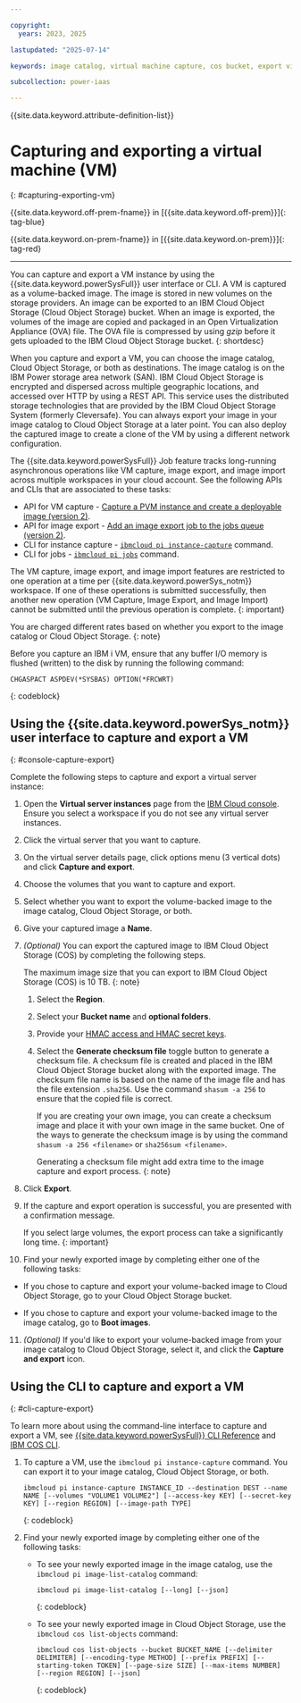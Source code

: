 ```yaml
---

copyright:
  years: 2023, 2025

lastupdated: "2025-07-14"

keywords: image catalog, virtual machine capture, cos bucket, export virtual machine, ova

subcollection: power-iaas

---
```


{{site.data.keyword.attribute-definition-list}}

# Capturing and exporting a virtual machine (VM)
{: #capturing-exporting-vm}





{{site.data.keyword.off-prem-fname}} in [{{site.data.keyword.off-prem}}]{: tag-blue}


{{site.data.keyword.on-prem-fname}} in [{{site.data.keyword.on-prem}}]{: tag-red}


---

You can capture and export a VM instance by using the {{site.data.keyword.powerSysFull}} user interface or CLI. A VM is captured as a volume-backed image. The image is stored in new volumes on the storage providers. An image can be exported to an IBM Cloud Object Storage (Cloud Object Storage) bucket. When an image is exported, the volumes of the image are copied and packaged in an Open Virtualization Appliance (OVA) file. The OVA file is compressed by using *gzip* before it gets uploaded to the IBM Cloud Object Storage bucket.
{: shortdesc}

When you capture and export a VM, you can choose the image catalog, Cloud Object Storage, or both as destinations. The image catalog is on the IBM Power storage area network (SAN). IBM Cloud Object Storage is encrypted and dispersed across multiple geographic locations, and accessed over HTTP by using a REST API. This service uses the distributed storage technologies that are provided by the IBM Cloud Object Storage System (formerly Cleversafe). You can always export your image in your image catalog to Cloud Object Storage at a later point. You can also deploy the captured image to create a clone of the VM by using a different network configuration.



The {{site.data.keyword.powerSysFull}} Job feature tracks long-running asynchronous operations like VM capture, image export, and image import across multiple workspaces in your cloud account. See the following APIs and CLIs that are associated to these tasks:
- API for VM capture - [Capture a PVM instance and create a deployable image (version 2)](/apidocs/power-cloud#pcloud-v2-pvminstances-capture-post).
- API for image export - [Add an image export job to the jobs queue (version 2)](/apidocs/power-cloud#pcloud-v2-images-export-post).
- CLI for instance capture - [`ibmcloud pi instance-capture`](/docs/power-iaas?topic=power-iaas-power-iaas-cli-reference#ibmcloud-pi-instance-capture) command.
- CLI for jobs - [`ibmcloud pi jobs`](/docs/power-iaas?topic=power-iaas-power-iaas-cli-reference#ibmcloud-pi-jobs) command.

The VM capture, image export, and image import features are restricted to one operation at a time per {{site.data.keyword.powerSys_notm}} workspace. If one of these operations is submitted successfully, then another new operation (VM Capture, Image Export, and Image Import) cannot be submitted until the previous operation is complete.
{: important}

You are charged different rates based on whether you export to the image catalog or Cloud Object Storage.
{: note}

Before you capture an IBM i VM, ensure that any buffer I/O memory is flushed (written) to the disk by running the following command:

```text
CHGASPACT ASPDEV(*SYSBAS) OPTION(*FRCWRT)
```
{: codeblock}




## Using the {{site.data.keyword.powerSys_notm}} user interface to capture and export a VM
{: #console-capture-export}

Complete the following steps to capture and export a virtual server instance:

1. Open the **Virtual server instances** page from the [IBM Cloud console](https://cloud.ibm.com/power/servers). Ensure you select a workspace if you do not see any virtual server instances.

2. Click the virtual server that you want to capture.

3. On the virtual server details page, click options menu (3 vertical dots) and click **Capture and export**.

4. Choose the volumes that you want to capture and export.

5. Select whether you want to export the volume-backed image to the image catalog, Cloud Object Storage, or both.

6. Give your captured image a **Name**.

7. *(Optional)* You can export the captured image to IBM Cloud Object Storage (COS) by completing the following steps.

    The maximum image size that you can export to IBM Cloud Object Storage (COS) is 10 TB.
    {: note}

   1. Select the **Region**.
   2. Select your **Bucket name** and **optional folders**.
   3. Provide your [HMAC access and HMAC secret keys](/docs/power-iaas?topic=power-iaas-deploy-custom-image#access-keys).
   4. Select the **Generate checksum file** toggle button to generate a checksum file.
       A checksum file is created and placed in the IBM Cloud Object Storage bucket along with the exported image. The checksum file name is based on the name of the image file and has the file extension `.sha256`. Use the command `shasum -a 256` to ensure that the copied file is correct.

       If you are creating your own image, you can create a checksum image and place it with your own image in the same bucket. One of the ways to generate the checksum image is by using the command `shasum -a 256 <filename>` or `sha256sum <filename>`.

       Generating a checksum file might add extra time to the image capture and export process.
       {: note}


8. Click **Export**.

9.  If the capture and export operation is successful, you are presented with a confirmation message.

    If you select large volumes, the export process can take a significantly long time.
    {: important}

10. Find your newly exported image by completing either one of the following tasks:

   - If you chose to capture and export your volume-backed image to Cloud Object Storage, go to your Cloud Object Storage bucket.

   - If you chose to capture and export your volume-backed image to the image catalog, go to **Boot images**.

11. *(Optional)* If you'd like to export your volume-backed image from your image catalog to Cloud Object Storage, select it, and click the **Capture and export** icon.

## Using the CLI to capture and export a VM
{: #cli-capture-export}

To learn more about using the command-line interface to capture and export a VM, see [{{site.data.keyword.powerSysFull}} CLI Reference](/docs/power-iaas?topic=power-iaas-power-iaas-cli-reference-v1) and [IBM COS CLI](/docs/cloud-object-storage-cli-plugin?topic=cloud-object-storage-cli-plugin-ic-cos-cli).

1. To capture a VM, use the `ibmcloud pi instance-capture` command. You can export it to your image catalog, Cloud Object Storage, or both.

    ```text
    ibmcloud pi instance-capture INSTANCE_ID --destination DEST --name NAME [--volumes "VOLUME1 VOLUME2"] [--access-key KEY] [--secret-key KEY] [--region REGION] [--image-path TYPE]
    ```
    {: codeblock}

2. Find your newly exported image by completing either one of the following tasks:

    - To see your newly exported image in the image catalog, use the `ibmcloud pi image-list-catalog` command:

        ```text
        ibmcloud pi image-list-catalog [--long] [--json]
        ```
        {: codeblock}

    - To see your newly exported image in Cloud Object Storage, use the `ibmcloud cos list-objects` command:

        ```text
        ibmcloud cos list-objects --bucket BUCKET_NAME [--delimiter DELIMITER] [--encoding-type METHOD] [--prefix PREFIX] [--starting-token TOKEN] [--page-size SIZE] [--max-items NUMBER] [--region REGION] [--json]
        ```
        {: codeblock}
